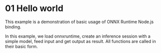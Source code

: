 # 01 Hello world

This example is a demonstration of basic usage of ONNX Runtime Node.js binding.

In this example, we load onnxruntime, create an inference session with a simple model, feed input and get output as result. All functions are called in their basic form.